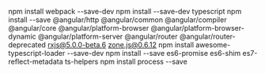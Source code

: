 npm install webpack --save-dev
npm install --save-dev typescript
npm install --save @angular/http @angular/common @angular/compiler @angular/core @angular/platform-browser @angular/platform-browser-dynamic @angular/platform-server @angular/router @angular/router-deprecated rxjs@5.0.0-beta.6 zone.js@0.6.12
npm install awesome-typescript-loader --save-dev
npm install --save es6-promise es6-shim es7-reflect-metadata ts-helpers
npm install process --save
